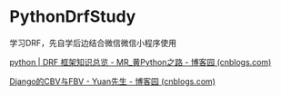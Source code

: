 # PythonDrfStudy
学习DRF，先自学后边结合微信微信小程序使用

[python | DRF 框架知识总览 - MR_黄Python之路 - 博客园 (cnblogs.com)](https://www.cnblogs.com/huangjiangyong/p/14088982.html)

[Django的CBV与FBV - Yuan先生 - 博客园 (cnblogs.com)](https://www.cnblogs.com/yuanchenqi/articles/8715364.html)

